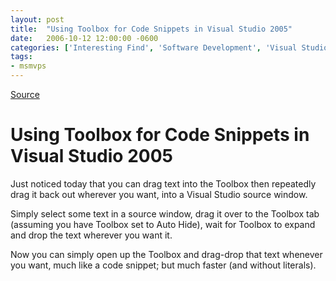 ```yaml
---
layout: post
title:  "Using Toolbox for Code Snippets in Visual Studio 2005"
date:   2006-10-12 12:00:00 -0600
categories: ['Interesting Find', 'Software Development', 'Visual Studio 2005']
tags:
- msmvps
---
```

[Source](http://blogs.msmvps.com/peterritchie/2006/10/13/using-toolbox-for-code-snippets-in-visual-studio-2005/ "Permalink to Using Toolbox for Code Snippets in Visual Studio 2005")

# Using Toolbox for Code Snippets in Visual Studio 2005

Just noticed today that you can drag text into the Toolbox then repeatedly drag it back out wherever you want, into a Visual Studio source window.

Simply select some text in a source window, drag it over to the Toolbox tab (assuming you have Toolbox set to Auto Hide), wait for Toolbox to expand and drop the text wherever you want it.

Now you can simply open up the Toolbox and drag-drop that text whenever you want, much like a code snippet; but much faster (and without literals).

